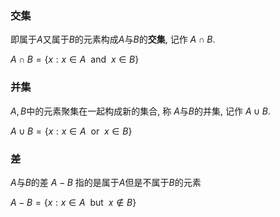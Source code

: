 

### 交集
即属于$A$又属于$B$的元素构成$A$与$B$的**交集**,
记作 $A\cap B$.

$\displaystyle A\cap B=\{x:x\in A ~~\text{and}~~x\in B\}$

### 并集
$A,B$中的元素聚集在一起构成新的集合, 称 $A$与$B$的并集,
记作 $A\cup B$.

$\displaystyle A\cup B=\{x:x\in A~~\text{or}~~x\in B\}$

### 差
$A$与$B$的差 $A-B$ 指的是属于$A$但是不属于$B$的元素

$\displaystyle A-B=\{x:x\in A~~\text{but}~~x\not\in B\}$
